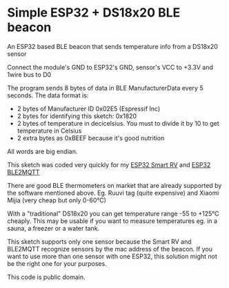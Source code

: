 # Simple ESP32 + DS18x20 BLE beacon

An ESP32 based BLE beacon that sends temperature info from a DS18x20 sensor

Connect the module's GND to ESP32's GND, sensor's VCC to +3.3V and 1wire bus to D0

The program sends 8 bytes of data in BLE ManufacturerData every 5 seconds. The data format is:

- 2 bytes of Manufacturer ID 0x02E5 (Espressif Inc)
- 2 bytes for identifying this sketch: 0x1820
- 2 bytes of temperature in decicelsius. You must to divide it by 10 to get temperature in Celsius
- 2 extra bytes as 0xBEEF because it's good nutrition

All words are big endian.

This sketch was coded very quickly for my [ESP32 Smart RV](https://github.com/oh2mp/esp32_smart_rv) 
and [ESP32 BLE2MQTT](https://github.com/oh2mp/esp32_ble2mqtt)

There are good BLE thermometers on market that are already supported by the software mentioned above.
Eg. Ruuvi tag (quite expensive) and Xiaomi Mijia (very cheap but only 0-60°C) 

With a "traditional" DS18x20 you can get temperature range -55 to +125°C cheaply. This may be usable
if you want to measure temperatures eg. in a sauna, a freezer or a water tank.

This sketch supports only one sensor because the Smart RV and BLE2MQTT recognize sensors by the mac address
of the beacon. If you want to use more than one sensor with one ESP32, this solution might not be the right
one for your purposes.

This code is public domain.
